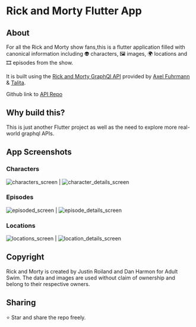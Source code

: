# Rick and Morty Flutter App

## About
For all the Rick and Morty show fans,this is a flutter application filled with canonical information including 👽 characters, 🖼 images, 🌍 locations and 🎞 episodes from the show. 

It is built using the [Rick and Morty GraphQl API](https://rickandmortyapi.com/) provided by [Axel Fuhrmann](https://axelfuhrmann.com/) & [Talita](https://talitatraveler.com/).

Github link to [API Repo](https://github.com/afuh/rick-and-morty-api)

## Why build this?
This is just another Flutter project as well as the need to explore more real-world graphql APIs.

## App Screenshots 
### Characters

![characters_screen](screenshots/characters.png) | ![character_details_screen](screenshots/character_details.png)



### Episodes

![episoded_screen](screenshots/episodes.png) | ![episode_details_screen](screenshots/episode_details.png)


### Locations

![locations_screen](screenshots/locations.png) | ![location_details_screen](screenshots/location_details.png)
## Copyright
Rick and Morty is created by Justin Roiland and Dan Harmon for Adult Swim. The data and images are used without claim of ownership and belong to their respective owners.

## Sharing
⭐ Star and share the repo freely.
